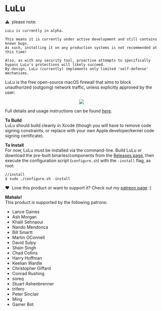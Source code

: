 # LuLu

&#x26A0;&nbsp; please note:
```
LuLu is currently in alpha. 

This means it is currently under active development and still contains known bugs. 
As such, installing it on any production systems is not recommended at this time! 

Also, as with any security tool, proactive attempts to specifically bypass LuLu's protections will likely succeed. 
By design, LuLu (currently) implements only limited 'self-defense' mechanisms.
```

LuLu is the free open-source macOS firewall that aims to block unauthorized (outgoing) network traffic, unless explicitly approved by the user:
<p align="center"><img src="https://objective-see.com/images/LL/lulu.png"></p>

Full details and usage instructions can be found [here](https://objective-see.com/products/lulu.html). 

**To Build**<br>
LuLu should build cleanly in Xcode (though you will have to remove code signing constraints, or replace with your own Apple developer/kernel code signing certificate).

**To Install**<br>
For now, LuLu must be installed via the command-line. Build LuLu or download the pre-built binaries/components from the [Releases page](https://github.com/objective-see/LuLu/releases), then execute the configuration script (`configure.sh`) with the `-install` flag, as root:
```
//install
$ sudo ./configure.sh -install
```

&#x2764;&nbsp; Love this product or want to support it? Check out my [patreon page](https://www.patreon.com/objective_see) :)

**Mahalo!**<br>
This product is supported by the following patrons:
+ Lance Gaines
+ Ash Morgan
+ Khalil Sehnaoui
+ Nando Mendonca
+ Bill Smartt
+ Martin OConnell
+ David Sulpy
+ Shain Singh
+ Chad Collins
+ Harry Hoffman
+ Keelian Wardle
+ Christopher Giffard
+ Conrad Rushing
+ soreq
+ Stuart Ashenbrenner
+ trifero
+ Peter Sinclair
+ Ming
+ Gamer Bot
